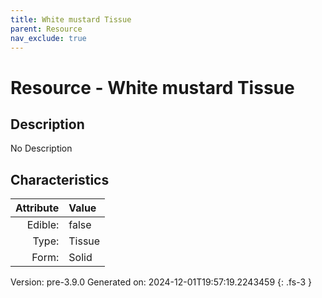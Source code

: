 ```yaml
---
title: White mustard Tissue
parent: Resource
nav_exclude: true
---
```

# Resource - White mustard Tissue

## Description
No Description

## Characteristics

| Attribute      | Value |
|--------:|:------|
|Edible:|false|
|Type:|Tissue|
|Form:|Solid|
 



    

Version: pre-3.9.0 Generated on: 2024-12-01T19:57:19.2243459
{: .fs-3 }

